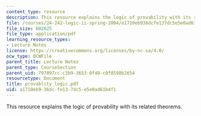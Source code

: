 ```yaml
---
content_type: resource
description: This resource explains the logic of provability with its related theorems.
file: /courses/24-242-logic-ii-spring-2004/a1710eb936dcfe137dc5e5e0ad61b4f1_provablity_logic.pdf
file_size: 602625
file_type: application/pdf
learning_resource_types:
- Lecture Notes
license: https://creativecommons.org/licenses/by-nc-sa/4.0/
ocw_type: OCWFile
parent_title: Lecture Notes
parent_type: CourseSection
parent_uid: 797097cc-c3b9-3653-0f40-c0f8598b2654
resourcetype: Document
title: provablity_logic.pdf
uid: a1710eb9-36dc-fe13-7dc5-e5e0ad61b4f1
---
```

This resource explains the logic of provability with its related theorems.